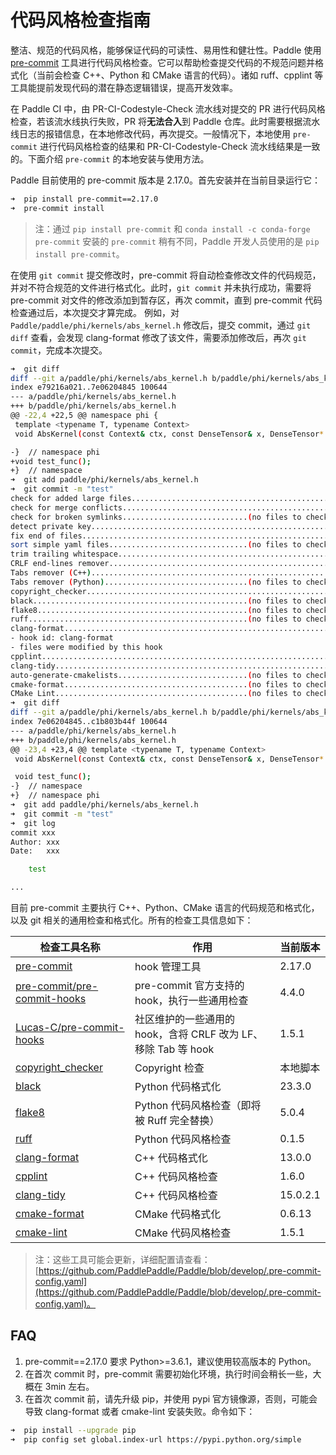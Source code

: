 # 代码风格检查指南

整洁、规范的代码风格，能够保证代码的可读性、易用性和健壮性。Paddle 使用 [pre-commit](http://pre-commit.com/) 工具进行代码风格检查。它可以帮助检查提交代码的不规范问题并格式化（当前会检查 C++、Python 和 CMake 语言的代码）。诸如 ruff、cpplint 等工具能提前发现代码的潜在静态逻辑错误，提高开发效率。

在 Paddle CI 中，由 PR-CI-Codestyle-Check 流水线对提交的 PR 进行代码风格检查，若该流水线执行失败，PR 将**无法合入**到 Paddle 仓库。此时需要根据流水线日志的报错信息，在本地修改代码，再次提交。一般情况下，本地使用 `pre-commit` 进行代码风格检查的结果和 PR-CI-Codestyle-Check 流水线结果是一致的。下面介绍 `pre-commit` 的本地安装与使用方法。

Paddle 目前使用的 pre-commit 版本是 2.17.0。首先安装并在当前目录运行它：

```bash
➜  pip install pre-commit==2.17.0
➜  pre-commit install
```

> 注：通过 `pip install pre-commit` 和 `conda install -c conda-forge pre-commit` 安装的 `pre-commit` 稍有不同，Paddle 开发人员使用的是 `pip install pre-commit`。

在使用 `git commit` 提交修改时，pre-commit 将自动检查修改文件的代码规范，并对不符合规范的文件进行格式化。此时，`git commit` 并未执行成功，需要将 pre-commit 对文件的修改添加到暂存区，再次 commit，直到 pre-commit 代码检查通过后，本次提交才算完成。
例如，对 `Paddle/paddle/phi/kernels/abs_kernel.h` 修改后，提交 commit，通过 `git diff` 查看，会发现 clang-format 修改了该文件，需要添加修改后，再次 `git commit`，完成本次提交。

```bash
➜  git diff
diff --git a/paddle/phi/kernels/abs_kernel.h b/paddle/phi/kernels/abs_kernel.h
index e79216a021..7e06204845 100644
--- a/paddle/phi/kernels/abs_kernel.h
+++ b/paddle/phi/kernels/abs_kernel.h
@@ -22,4 +22,5 @@ namespace phi {
 template <typename T, typename Context>
 void AbsKernel(const Context& ctx, const DenseTensor& x, DenseTensor* out);

-}  // namespace phi
+void test_func();
+}  // namespace
➜  git add paddle/phi/kernels/abs_kernel.h
➜  git commit -m "test"
check for added large files..............................................Passed
check for merge conflicts................................................Passed
check for broken symlinks............................(no files to check)Skipped
detect private key.......................................................Passed
fix end of files.........................................................Passed
sort simple yaml files...............................(no files to check)Skipped
trim trailing whitespace.................................................Passed
CRLF end-lines remover...................................................Passed
Tabs remover (C++).......................................................Passed
Tabs remover (Python)................................(no files to check)Skipped
copyright_checker........................................................Passed
black................................................(no files to check)Skipped
flake8...............................................(no files to check)Skipped
ruff.................................................(no files to check)Skipped
clang-format.............................................................Failed
- hook id: clang-format
- files were modified by this hook
cpplint..................................................................Passed
clang-tidy...............................................................Passed
auto-generate-cmakelists.............................(no files to check)Skipped
cmake-format.........................................(no files to check)Skipped
CMake Lint...........................................(no files to check)Skipped
➜  git diff
diff --git a/paddle/phi/kernels/abs_kernel.h b/paddle/phi/kernels/abs_kernel.h
index 7e06204845..c1b803b44f 100644
--- a/paddle/phi/kernels/abs_kernel.h
+++ b/paddle/phi/kernels/abs_kernel.h
@@ -23,4 +23,4 @@ template <typename T, typename Context>
 void AbsKernel(const Context& ctx, const DenseTensor& x, DenseTensor* out);

 void test_func();
-}  // namespace
+}  // namespace phi
➜  git add paddle/phi/kernels/abs_kernel.h
➜  git commit -m "test"
➜  git log
commit xxx
Author: xxx
Date:   xxx

    test

...
```

目前 pre-commit 主要执行 C++、Python、CMake 语言的代码规范和格式化，以及 git 相关的通用检查和格式化。所有的检查工具信息如下：

| 检查工具名称 | 作用 | 当前版本 |
|---|---|---|
| [pre-commit](https://github.com/pre-commit/pre-commit) | hook 管理工具 | 2.17.0 |
| [pre-commit/pre-commit-hooks](https://github.com/pre-commit/pre-commit-hooks) | pre-commit 官方支持的 hook，执行一些通用检查 | 4.4.0 |
| [Lucas-C/pre-commit-hooks](https://github.com/Lucas-C/pre-commit-hooks.git) | 社区维护的一些通用的 hook，含将 CRLF 改为 LF、移除 Tab 等 hook | 1.5.1 |
| [copyright_checker](https://github.com/PaddlePaddle/Paddle/blob/develop/tools/codestyle/pylint_pre_commit.hook) | Copyright 检查 | 本地脚本 |
| [black](https://github.com/psf/black) | Python 代码格式化 | 23.3.0 |
| [flake8](https://github.com/PyCQA/flake8) | Python 代码风格检查（即将被 Ruff 完全替换） | 5.0.4 |
| [ruff](https://github.com/astral-sh/ruff) | Python 代码风格检查 | 0.1.5 |
| [clang-format](https://github.com/llvm/llvm-project/tree/main/clang/tools/clang-format) | C++ 代码格式化 | 13.0.0 |
| [cpplint](https://github.com/cpplint/cpplint) | C++ 代码风格检查 | 1.6.0 |
| [clang-tidy](https://github.com/llvm/llvm-project/tree/main/clang-tools-extra/clang-tidy) | C++ 代码风格检查 | 15.0.2.1 |
| [cmake-format](https://github.com/cheshirekow/cmake-format-precommit) | CMake 代码格式化 | 0.6.13 |
| [cmake-lint](https://github.com/PFCCLab/cmake-lint-paddle)| CMake 代码风格检查 | 1.5.1 |

> 注：这些工具可能会更新，详细配置请查看：[https://github.com/PaddlePaddle/Paddle/blob/develop/.pre-commit-config.yaml](https://github.com/PaddlePaddle/Paddle/blob/develop/.pre-commit-config.yaml)。

## FAQ
1. pre-commit==2.17.0 要求 Python>=3.6.1，建议使用较高版本的 Python。
2. 在首次 commit 时，pre-commit 需要初始化环境，执行时间会稍长一些，大概在 3min 左右。
3. 在首次 commit 前，请先升级 pip，并使用 pypi 官方镜像源，否则，可能会导致 clang-format 或者 cmake-lint 安装失败。命令如下：
```bash
➜  pip install --upgrade pip
➜  pip config set global.index-url https://pypi.python.org/simple
```
